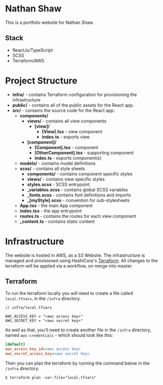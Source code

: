 # Nathan Shaw

This is a portfolio website for Nathan Shaw.

## Stack

- ReactJs/TypeScript
- SCSS
- Terraform/AWS

# Project Structure

- **infra/** - contains Terraform configuration for provisioning the infrastructure
- **public/** - contains all of the public assets for the React app.
- **src/** - contains the source code for the React app.
  - **components/**
    - **views/** - contains all view components
      - **[view]/**
        - **[View].tsx** - view component
        - **index.ts** - exports view
    - **[component]/**
      - **[Component].tsx** - component
      - **[OtherComponent].tsx** - supporting component
      - **index.ts** - exports component(s)
  - **models/** - contains model definitions
  - **scss/** - contains all style sheets
    - **components/** - contains component specific styles
    - **views/** - contains view specific styles
    - **styles.scss** - SCSS entrypoint
    - **\_variables.scss** - contains global SCSS variables
    - **\_fonts.scss** - contains font definitions and imports
    - **\_[myStyle].scss** - convention for sub-stylesheets
  - **App.tsx** - the main App component
  - **index.tsx** - the app entrypoint
  - **routes.ts** - contains the routes for each view component
  - **\_content.ts** - contains static content

# Infrastructure

The website is hosted in AWS, as a S3 Website. The infrastructure is managed and provisioned using HashiCorp's [Terraform](https://www.terraform.io/). All changes to the terraform will be applied via a workflow, on merge into master.

## Terraform

To run the terraform locally you will need to create a file called `local.tfvars`, in the `/infra` directory.

```hcl
// infra/local.tfvars

AWS_ACCESS_KEY = "<aws access key>"
AWS_SECRET_KEY = "<aws secret key>"
```

As well as that, you'll need to create another file in the `/infra` directory, named `aws-credentials` - which should look like this:

```ini
[default]
aws_access_key_id=<aws access key>
aws_secret_access_key=<aws secret key>
```

Then you can plan the terraform by running the command below in the `/infra` directory.

```
$ terraform plan -var-file="local.tfvars"
```
